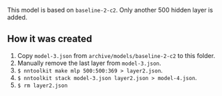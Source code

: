 This model is based on `baseline-2-c2`. Only another 500 hidden layer is added.

## How it was created

1. Copy `model-3.json` from `archive/models/baseline-2-c2` to this folder.
2. Manually remove the last layer from `model-3.json`.
3. `$ nntoolkit make mlp 500:500:369 > layer2.json`.
4. `$ nntoolkit stack model-3.json layer2.json > model-4.json`.
5. `$ rm layer2.json`